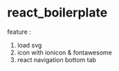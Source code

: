 # react_boilerplate

feature :
1. load svg
2. icon with ionicon & fontawesome
3. react navigation bottom tab
